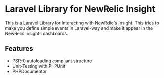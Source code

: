 Laravel Library for NewRelic Insight
===================================

This is a Laravel Library for Interacting with NewRelic's Insight. This tries to make you define simple events in Laravel-way and make 
it appear in the NewRelic Insights dashboards.

Features
--------

* PSR-0 autoloading compliant structure
* Unit-Testing with PHPUnit
* PHPDocumentor

